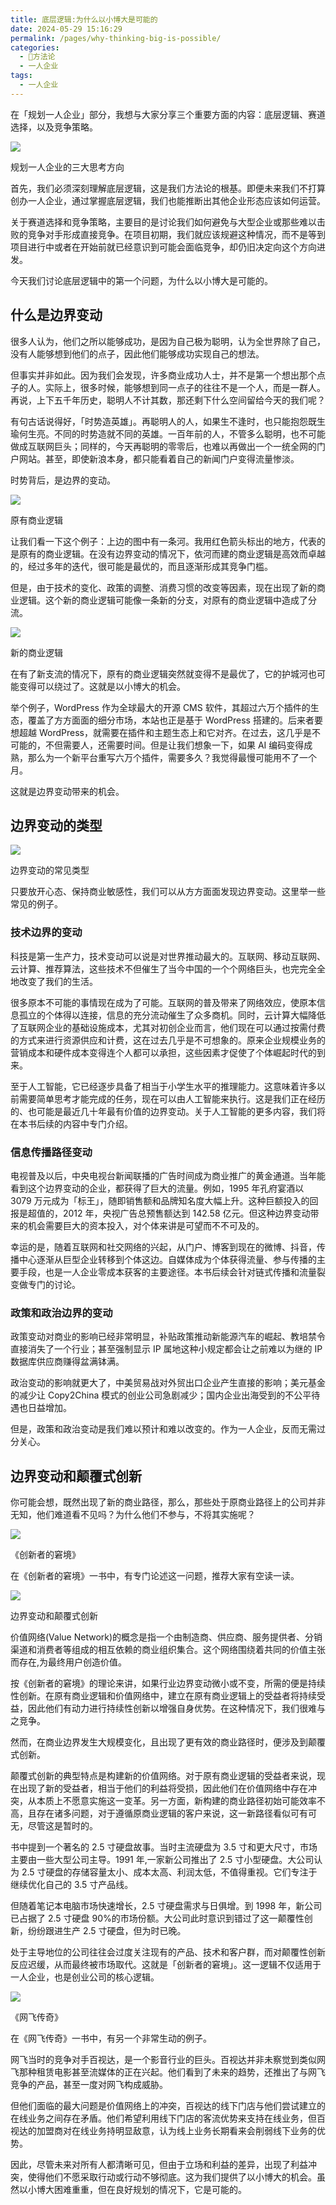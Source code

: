 ```yaml
---
title: 底层逻辑:为什么以小博大是可能的
date: 2024-05-29 15:16:29
permalink: /pages/why-thinking-big-is-possible/
categories:
  - 🔑方法论
  - 一人企业
tags:
  - 一人企业
---
```


在「规划一人企业」部分，我想与大家分享三个重要方面的内容：底层逻辑、赛道选择，以及竞争策略。

![](./images/image-14-1024x363.png)

规划一人企业的三大思考方向

首先，我们必须深刻理解底层逻辑，这是我们方法论的根基。即便未来我们不打算创办一人企业，通过掌握底层逻辑，我们也能推断出其他企业形态应该如何运营。

关于赛道选择和竞争策略，主要目的是讨论我们如何避免与大型企业或那些难以击败的竞争对手形成直接竞争。在项目初期，我们就应该规避这种情况，而不是等到项目进行中或者在开始前就已经意识到可能会面临竞争，却仍旧决定向这个方向进发。

今天我们讨论底层逻辑中的第一个问题，为什么以小博大是可能的。

什么是边界变动
-------

很多人认为，他们之所以能够成功，是因为自己极为聪明，认为全世界除了自己，没有人能够想到他们的点子，因此他们能够成功实现自己的想法。

但事实并非如此。因为我们会发现，许多商业成功人士，并不是第一个想出那个点子的人。实际上，很多时候，能够想到同一点子的往往不是一个人，而是一群人。再说，上下五千年历史，聪明人不计其数，那还剩下什么空间留给今天的我们呢？

有句古话说得好，「时势造英雄」。再聪明人的人，如果生不逢时，也只能抱怨既生瑜何生亮。不同的时势造就不同的英雄。一百年前的人，不管多么聪明，也不可能做成互联网巨头；同样的，今天再聪明的零零后，也难以再做出一个一统全网的门户网站。甚至，即使新浪本身，都只能看着自己的新闻门户变得流量惨淡。

时势背后，是边界的变动。

![](./images/river2-1024x674.png)

原有商业逻辑

让我们看一下这个例子：上边的图中有一条河。我用红色箭头标出的地方，代表的是原有的商业逻辑。在没有边界变动的情况下，依河而建的商业逻辑是高效而卓越的，经过多年的迭代，很可能是最优的，而且逐渐形成其竞争门槛。

但是，由于技术的变化、政策的调整、消费习惯的改变等因素，现在出现了新的商业逻辑。这个新的商业逻辑可能像一条新的分支，对原有的商业逻辑中造成了分流。

![](./images/image-16-1024x631.png)

新的商业逻辑

在有了新支流的情况下，原有的商业逻辑突然就变得不是最优了，它的护城河也可能变得可以绕过了。这就是以小博大的机会。

举个例子，WordPress 作为全球最大的开源 CMS 软件，其超过六万个插件的生态，覆盖了方方面面的细分市场，本站也正是基于 WordPress 搭建的。后来者要想超越 WordPress，就需要在插件和主题生态上和它对齐。在过去，这几乎是不可能的，不但需要人，还需要时间。但是让我们想象一下，如果 AI 编码变得成熟，那么为一个新平台重写六万个插件，需要多久？我觉得最慢可能用不了一个月。

这就是边界变动带来的机会。

边界变动的类型
-------

![](./images/image-17-1024x433.png)

边界变动的常见类型

只要放开心态、保持商业敏感性，我们可以从方方面面发现边界变动。这里举一些常见的例子。

### 技术边界的变动

科技是第一生产力，技术变动可以说是对世界推动最大的。互联网、移动互联网、云计算、推荐算法，这些技术不但催生了当今中国的一个个网络巨头，也完完全全地改变了我们的生活。

很多原本不可能的事情现在成为了可能。互联网的普及带来了网络效应，使原本信息孤立的个体得以连接，信息的充分流动催生了众多商机。同时，云计算大幅降低了互联网企业的基础设施成本，尤其对初创企业而言，他们现在可以通过按需付费的方式来进行资源供应和计费，这在过去几乎是不可想象的。原来企业规模业务的营销成本和硬件成本变得连个人都可以承担，这些因素才促使了个体崛起时代的到来。

至于人工智能，它已经逐步具备了相当于小学生水平的推理能力。这意味着许多以前需要简单思考才能完成的任务，现在可以由人工智能来执行。这是我们正在经历的、也可能是最近几十年最有价值的边界变动。关于人工智能的更多内容，我们将在本书后续的内容中专门介绍。

### 信息传播路径变动

电视普及以后，中央电视台新闻联播的广告时间成为商业推广的黄金通道。当年能看到这个边界变动的企业，都获得了巨大的流量。例如，1995 年孔府宴酒以 3079 万元成为「标王」，随即销售额和品牌知名度大幅上升。这种巨额投入的回报是超值的，2012 年，央视广告总预售额达到 142.58 亿元。但这种边界变动带来的机会需要巨大的资本投入，对个体来讲是可望而不不可及的。

幸运的是，随着互联网和社交网络的兴起，从门户、博客到现在的微博、抖音，传播中心逐渐从巨型企业转移到个体这边。自媒体成为个体获得流量、参与传播的主要手段，也是一人企业零成本获客的主要途径。本书后续会针对链式传播和流量裂变做专门的讨论。

### 政策和政治边界的变动

政策变动对商业的影响已经非常明显，补贴政策推动新能源汽车的崛起、教培禁令直接消失了一个行业；甚至强制显示 IP 属地这种小规定都会让之前难以为继的 IP 数据库供应商赚得盆满钵满。

政治变动的影响就更大了，中美贸易战对外贸出口企业产生直接的影响；美元基金的减少让 Copy2China 模式的创业公司急剧减少；国内企业出海受到的不公平待遇也日益增加。

但是，政策和政治变动是我们难以预计和难以改变的。作为一人企业，反而无需过分关心。

边界变动和颠覆式创新
----------

你可能会想，既然出现了新的商业路径，那么，那些处于原商业路径上的公司并非无知，他们难道看不见吗？为什么他们不参与，不将其实施呢？

![](./images/image-19.png)

《创新者的窘境》

在《创新者的窘境》一书中，有专门论述这一问题，推荐大家有空读一读。

![](./images/image-18-1024x319.png)

边界变动和颠覆式创新

价值网络(Value Network)的概念是指一个由制造商、供应商、服务提供者、分销渠道和消费者等组成的相互依赖的商业组织集合。这个网络围绕着共同的价值主张而存在,为最终用户创造价值。

按《创新者的窘境》的理论来讲，如果行业边界变动微小或不变，所需的便是持续性创新。在原有商业逻辑和价值网络中，建立在原有商业逻辑上的受益者将持续受益，因此他们有动力进行持续性创新以增强自身优势。在这种情况下，我们很难与之竞争。

然而，在商业边界发生大规模变化，且出现了更有效的商业路径时，便涉及到颠覆式创新。

颠覆式创新的典型特点是构建新的价值网络。对于原有商业逻辑的受益者来说，现在出现了新的受益者，相当于他们的利益将受损，因此他们在价值网络中存在冲突，从本质上不愿意实施这一变革。另一方面，新构建的商业路径初始可能效率不高，且存在诸多问题，对于遵循原商业逻辑的客户来说，这一新路径看似可有可无，尽管这是暂时的。

书中提到一个著名的 2.5 寸硬盘故事。当时主流硬盘为 3.5 寸和更大尺寸，市场主要由一些大型公司主导。1991 年,一家新公司推出了 2.5 寸小型硬盘。大公司认为 2.5 寸硬盘的存储容量太小、成本太高、利润太低，不值得重视。它们专注于继续优化自己的 3.5 寸产品线。

但随着笔记本电脑市场快速增长，2.5 寸硬盘需求与日俱增。到 1998 年，新公司已占据了 2.5 寸硬盘 90%的市场份额。大公司此时意识到错过了这一颠覆性创新，纷纷跟进生产 2.5 寸硬盘，但为时已晚。

处于主导地位的公司往往会过度关注现有的产品、技术和客户群，而对颠覆性创新反应迟缓，从而最终被市场取代。这就是「创新者的窘境」。这一逻辑不仅适用于一人企业，也是创业公司的核心逻辑。

![](./images/image-20.png)

《网飞传奇》

在《网飞传奇》一书中，有另一个非常生动的例子。

网飞当时的竞争对手百视达，是一个影音行业的巨头。百视达并非未察觉到类似网飞那种租赁电影甚至流媒体的正在兴起。他们看到了未来的趋势，还推出了与网飞竞争的产品，甚至一度对网飞构成威胁。

但他们面临的最大问题是价值网络上的冲突，百视达的线下门店与他们尝试建立的在线业务之间存在矛盾。他们希望利用线下门店的客流优势来支持在线业务，但百视达的加盟商对在线业务持明显敌意，认为线上业务长期看来会削弱线下业务的优势。

因此，尽管未来对所有人都清晰可见，但由于立场和利益的差异，出现了利益冲突，使得他们不愿采取行动或行动不够彻底。这为我们提供了以小博大的机会。虽然以小博大困难重重，但在良好规划的情况下，它是可能的。
